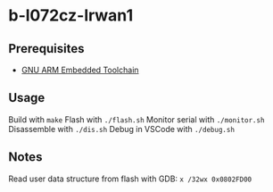 # b-l072cz-lrwan1

## Prerequisites

- [GNU ARM Embedded Toolchain](https://developer.arm.com/open-source/gnu-toolchain/gnu-rm/downloads)

## Usage

Build with `make`
Flash with `./flash.sh`
Monitor serial with `./monitor.sh`
Disassemble with `./dis.sh`
Debug in VSCode with `./debug.sh`

## Notes

Read user data structure from flash with GDB: `x /32wx 0x0802FD00`